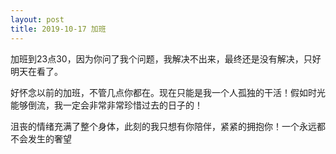 ```yaml
---
layout: post
title: 2019-10-17 加班
---
```



加班到23点30，因为你问了我个问题，我解决不出来，最终还是没有解决，只好明天在看了。

好怀念以前的加班，不管几点你都在。现在只能是我一个人孤独的干活！假如时光能够倒流，我一定会非常非常珍惜过去的日子的！

沮丧的情绪充满了整个身体，此刻的我只想有你陪伴，紧紧的拥抱你！一个永远都不会发生的奢望